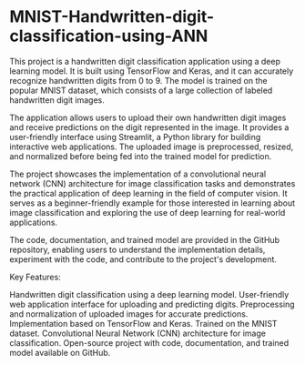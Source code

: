 # MNIST-Handwritten-digit-classification-using-ANN

This project is a handwritten digit classification application using a deep learning model. It is built using TensorFlow and Keras, and it can accurately recognize handwritten digits from 0 to 9. The model is trained on the popular MNIST dataset, which consists of a large collection of labeled handwritten digit images.

The application allows users to upload their own handwritten digit images and receive predictions on the digit represented in the image. It provides a user-friendly interface using Streamlit, a Python library for building interactive web applications. The uploaded image is preprocessed, resized, and normalized before being fed into the trained model for prediction.

The project showcases the implementation of a convolutional neural network (CNN) architecture for image classification tasks and demonstrates the practical application of deep learning in the field of computer vision. It serves as a beginner-friendly example for those interested in learning about image classification and exploring the use of deep learning for real-world applications.

The code, documentation, and trained model are provided in the GitHub repository, enabling users to understand the implementation details, experiment with the code, and contribute to the project's development.

Key Features:

Handwritten digit classification using a deep learning model.
User-friendly web application interface for uploading and predicting digits.
Preprocessing and normalization of uploaded images for accurate predictions.
Implementation based on TensorFlow and Keras.
Trained on the MNIST dataset.
Convolutional Neural Network (CNN) architecture for image classification.
Open-source project with code, documentation, and trained model available on GitHub.
